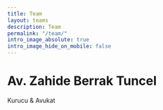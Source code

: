 ```yaml
---
title: Team
layout: teams
description: Team
permalink: "/team/"
intro_image_absolute: true
intro_image_hide_on_mobile: false
---
```


# Av. Zahide Berrak Tuncel
Kurucu & Avukat

